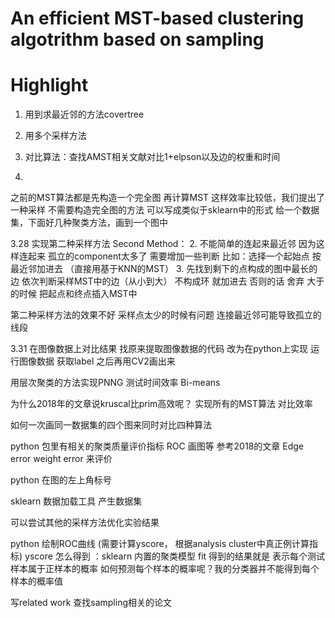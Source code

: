 # An efficient MST-based clustering algotrithm based on sampling

# Highlight
1. 用到求最近邻的方法covertree 
2. 用多个采样方法

1. 对比算法：查找AMST相关文献对比1+elpson以及边的权重和时间
3. 

之前的MST算法都是先构造一个完全图 再计算MST 这样效率比较低，我们提出了一种采样 不需要构造完全图的方法
  可以写成类似于sklearn中的形式 给一个数据集，下面好几种聚类方法，画到一个图中 

3.28 实现第二种采样方法
Second Method：
2.  不能简单的连起来最近邻  因为这样连起来 孤立的component太多了
需要增加一些判断 比如：选择一个起始点 按最近邻加进去 （直接用基于KNN的MST）
3. 先找到剩下的点构成的图中最长的边
依次判断采样MST中的边（从小到大） 不构成环 就加进去 否则的话 舍弃
大于的时候 把起点和终点插入MST中

第二种采样方法的效果不好 
采样点太少的时候有问题 连接最近邻可能导致孤立的线段

3.31 在图像数据上对比结果
找原来提取图像数据的代码 改为在python上实现
运行图像数据 获取label 之后再用CV2画出来

用层次聚类的方法实现PNNG  测试时间效率  Bi-means

为什么2018年的文章说kruscal比prim高效呢？
实现所有的MST算法 对比效率

如何一次画同一数据集的四个图来同时对比四种算法

python 包里有相关的聚类质量评价指标 
ROC 画图等 
参考2018的文章 Edge error weight error 来评价

python 在图的左上角标号

sklearn 数据加载工具 产生数据集

可以尝试其他的采样方法优化实验结果

python 绘制ROC曲线 (需要计算yscore， 根据analysis cluster中真正例计算指标)
yscore 怎么得到 ：sklearn 内置的聚类模型 fit 得到的结果就是
表示每个测试样本属于正样本的概率 如何预测每个样本的概率呢？我的分类器并不能得到每个样本的概率值

写related work  查找sampling相关的论文